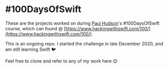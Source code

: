 # #100DaysOfSwift

These are the projects worked on during [Paul Hudson](twitter.com/twostraws)'s #100DaysOfSwift course, which can found @ [https://www.hackingwithswift.com/100/](https://www.hackingwithswift.com/100/)

This is an ongoing repo. I started the challenge in late December 2020, and am still learning Swift 🐦

Feel free to clone and refer to any of my work here 😊
